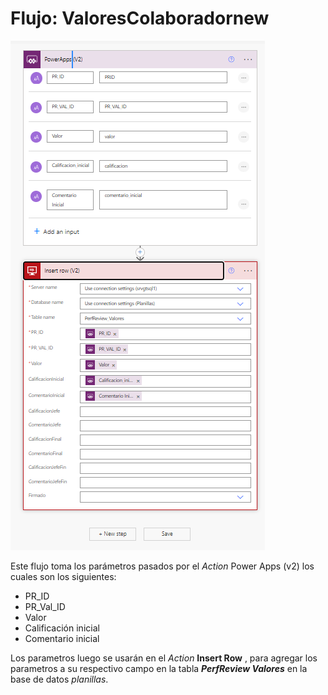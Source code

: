 
# **Flujo: ValoresColaboradornew** 
![Valores-colaborador-ss](/Root/screenshots/Flujos/Edit-flujo-valoresColaborador%20new.png)

Este flujo toma los parámetros pasados por el _Action_ Power Apps (v2) los cuales son los siguientes:

<ul>
    <li> PR_ID
    <li> PR_Val_ID
    <li> Valor
    <li> Calificación inicial
    <li> Comentario inicial
</ul>


Los parametros luego se usarán en el _Action_  **Insert Row** , para agregar los parametros a su respectivo campo en la tabla ***PerfReview Valores*** en la base de datos _planillas_.


